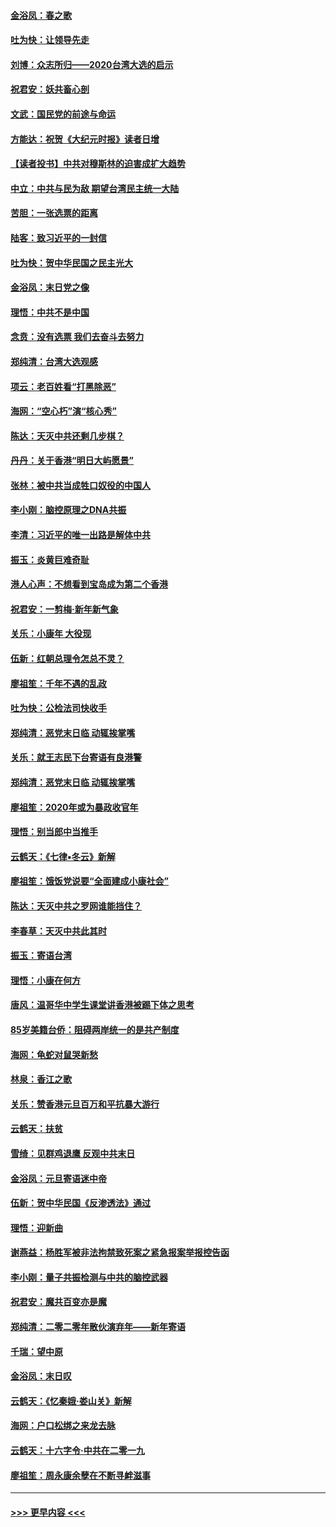 #### [金浴凤：春之歌](../pages/nsc993/n11797687.md?t=01171211) 
#### [吐为快：让领导先走](../pages/nsc993/n11797512.md?t=01171211) 
#### [刘博：众志所归——2020台湾大选的启示](../pages/nsc993/n11796878.md?t=01171211) 
#### [祝君安：妖共畜心剖](../pages/nsc993/n11794273.md?t=01171211) 
#### [文武：国民党的前途与命运](../pages/nsc993/n11794198.md?t=01171211) 
#### [方能达：祝贺《大纪元时报》读者日增](../pages/nsc993/n11793807.md?t=01171211) 
#### [【读者投书】中共对穆斯林的迫害成扩大趋势](../pages/nsc993/n11791371.md?t=01171211) 
#### [中立：中共与民为敌 期望台湾民主统一大陆](../pages/nsc993/n11790392.md?t=01171211) 
#### [苦胆：一张选票的距离](../pages/nsc993/n11788914.md?t=01171211) 
#### [陆客：致习近平的一封信](../pages/nsc993/n11788867.md?t=01171211) 
#### [吐为快：贺中华民国之民主光大](../pages/nsc993/n11788618.md?t=01171211) 
#### [金浴凤：末日党之像](../pages/nsc993/n11787475.md?t=01171211) 
#### [理悟：中共不是中国](../pages/nsc993/n11787463.md?t=01171211) 
#### [念贲：没有选票  我们去奋斗去努力](../pages/nsc993/n11787398.md?t=01171211) 
#### [郑纯清：台湾大选观感](../pages/nsc993/n11786210.md?t=01171211) 
#### [项云：老百姓看“打黑除恶”](../pages/nsc993/n11785398.md?t=01171211) 
#### [海网：“空心朽”演“核心秀”](../pages/nsc993/n11783874.md?t=01171211) 
#### [陈达：天灭中共还剩几步棋？](../pages/nsc993/n11783719.md?t=01171211) 
#### [丹丹：关于香港“明日大屿愿景”](../pages/nsc993/n11783273.md?t=01171211) 
#### [张林：被中共当成牲口奴役的中国人](../pages/nsc993/n11782397.md?t=01171211) 
#### [李小刚：脑控原理之DNA共振](../pages/nsc993/n11780962.md?t=01171211) 
#### [李清：习近平的唯一出路是解体中共](../pages/nsc993/n11780866.md?t=01171211) 
#### [振玉：炎黄巨难奇耻](../pages/nsc993/n11779632.md?t=01171211) 
#### [港人心声：不想看到宝岛成为第二个香港](../pages/nsc993/n11778817.md?t=01171211) 
#### [祝君安：一剪梅‧新年新气象](../pages/nsc993/n11776340.md?t=01171211) 
#### [关乐：小康年 大役现](../pages/nsc993/n11774213.md?t=01171211) 
#### [伍新：红朝总理令怎总不灵？](../pages/nsc993/n11770813.md?t=01171211) 
#### [廖祖笙：千年不遇的乱政](../pages/nsc993/n11770373.md?t=01171211) 
#### [吐为快：公检法司快收手](../pages/nsc993/n11770359.md?t=01171211) 
#### [郑纯清：恶党末日临 动辄挨掌嘴](../pages/nsc993/n11769912.md?t=01171211) 
#### [关乐：就王志民下台寄语有良港警](../pages/nsc993/n11769903.md?t=01171211) 
#### [郑纯清：恶党末日临 动辄挨掌嘴](../pages/nsc993/n11769356.md?t=01171211) 
#### [廖祖笙：2020年或为暴政收官年](../pages/nsc993/n11768216.md?t=01171211) 
#### [理悟：别当郎中当推手](../pages/nsc993/n11768243.md?t=01171211) 
#### [云鹤天：《七律▪冬云》新解](../pages/nsc993/n11768204.md?t=01171211) 
#### [廖祖笙：饿饭党说要“全面建成小康社会”](../pages/nsc993/n11767482.md?t=01171211) 
#### [陈达：天灭中共之罗网谁能挡住？](../pages/nsc993/n11767465.md?t=01171211) 
#### [李春草：天灭中共此其时](../pages/nsc993/n11767452.md?t=01171211) 
#### [振玉：寄语台湾](../pages/nsc993/n11767432.md?t=01171211) 
#### [理悟：小康在何方](../pages/nsc993/n11767394.md?t=01171211) 
#### [唐风：温哥华中学生课堂讲香港被踢下体之思考](../pages/nsc993/n11766848.md?t=01171211) 
#### [85岁美籍台侨：阻碍两岸统一的是共产制度](../pages/nsc993/n11765043.md?t=01171211) 
#### [海网：龟蛇对鼠哭新愁](../pages/nsc993/n11764895.md?t=01171211) 
#### [林泉：香江之歌](../pages/nsc993/n11764415.md?t=01171211) 
#### [关乐：赞香港元旦百万和平抗暴大游行](../pages/nsc993/n11764382.md?t=01171211) 
#### [云鹤天：扶贫](../pages/nsc993/n11764245.md?t=01171211) 
#### [雪绮：见群鸡退鹰  反观中共末日](../pages/nsc993/n11762112.md?t=01171211) 
#### [金浴凤：元旦寄语迷中帝](../pages/nsc993/n11761788.md?t=01171211) 
#### [伍新：贺中华民国《反渗透法》通过](../pages/nsc993/n11761994.md?t=01171211) 
#### [理悟：迎新曲](../pages/nsc993/n11761152.md?t=01171211) 
#### [谢燕益：杨胜军被非法拘禁致死案之紧急报案举报控告函](../pages/nsc993/n11756134.md?t=01171211) 
#### [李小刚：量子共振检测与中共的脑控武器](../pages/nsc993/n11754518.md?t=01171211) 
#### [祝君安：魔共百变亦是魔](../pages/nsc993/n11754469.md?t=01171211) 
#### [郑纯清：二零二零年散伙演弃年——新年寄语](../pages/nsc993/n11754195.md?t=01171211) 
#### [千瑞：望中原](../pages/nsc993/n11754159.md?t=01171211) 
#### [金浴凤：末日叹](../pages/nsc993/n11752359.md?t=01171211) 
#### [云鹤天：《忆秦娥‧娄山关》新解](../pages/nsc993/n11752348.md?t=01171211) 
#### [海网：户口松绑之来龙去脉](../pages/nsc993/n11752328.md?t=01171211) 
#### [云鹤天：十六字令‧中共在二零一九](../pages/nsc993/n11752305.md?t=01171211) 
#### [廖祖笙：周永康余孽在不断寻衅滋事](../pages/nsc993/n11751013.md?t=01171211) 

----
#### [ >>> 更早内容 <<< ](../indexes/nsc993-earlier.md)
